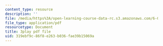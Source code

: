 ```yaml
---
content_type: resource
description: ''
file: /media/https%3A/open-learning-course-data-rc.s3.amazonaws.com/6-004-computation-structures-spring-2017/319ebf9c86f8e263b036fae39b15069a_5oOdsbRPb2Y.pdf
file_type: application/pdf
resourcetype: Document
title: 3play pdf file
uid: 319ebf9c-86f8-e263-b036-fae39b15069a
---
```

